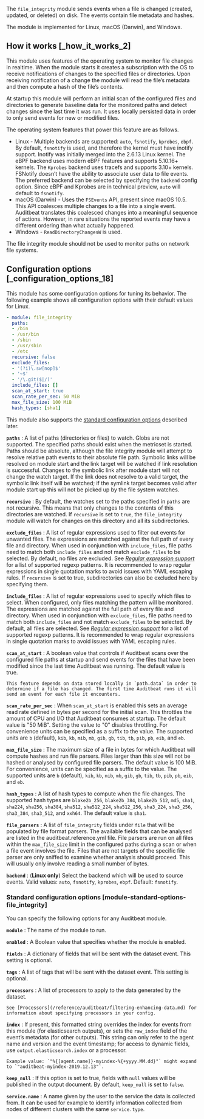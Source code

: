 The `file_integrity` module sends events when a file is changed (created, updated, or deleted) on disk. The events contain file metadata and hashes.

The module is implemented for Linux, macOS (Darwin), and Windows.


## How it works [_how_it_works_2]

This module uses features of the operating system to monitor file changes in realtime. When the module starts it creates a subscription with the OS to receive notifications of changes to the specified files or directories. Upon receiving notification of a change the module will read the file’s metadata and then compute a hash of the file’s contents.

At startup this module will perform an initial scan of the configured files and directories to generate baseline data for the monitored paths and detect changes since the last time it was run. It uses locally persisted data in order to only send events for new or modified files.

The operating system features that power this feature are as follows.

* Linux - Multiple backends are supported: `auto`, `fsnotify`, `kprobes`, `ebpf`. By default, `fsnotify` is used, and therefore the kernel must have inotify support. Inotify was initially merged into the 2.6.13 Linux kernel. The eBPF backend uses modern eBPF features and supports 5.10.16+ kernels. The `Kprobes` backend uses tracefs and supports 3.10+ kernels. FSNotify doesn’t have the ability to associate user data to file events. The preferred backend can be selected by specifying the `backend` config option. Since eBPF and Kprobes are in technical preview, `auto` will default to `fsnotify`.
* macOS (Darwin) - Uses the `FSEvents` API, present since macOS 10.5. This API coalesces multiple changes to a file into a single event. Auditbeat translates this coalesced changes into a meaningful sequence of actions. However, in rare situations the reported events may have a different ordering than what actually happened.
* Windows - `ReadDirectoryChangesW` is used.

The file integrity module should not be used to monitor paths on network file systems.


## Configuration options [_configuration_options_18]

This module has some configuration options for tuning its behavior. The following example shows all configuration options with their default values for Linux.

```yaml
- module: file_integrity
  paths:
  - /bin
  - /usr/bin
  - /sbin
  - /usr/sbin
  - /etc
  recursive: false
  exclude_files:
  - '(?i)\.sw[nop]$'
  - '~$'
  - '/\.git($|/)'
  include_files: []
  scan_at_start: true
  scan_rate_per_sec: 50 MiB
  max_file_size: 100 MiB
  hash_types: [sha1]
```

This module also supports the [standard configuration options](#module-standard-options-file_integrity) described later.

**`paths`**
:   A list of paths (directories or files) to watch. Globs are not supported. The specified paths should exist when the metricset is started. Paths should be absolute, although the file integrity module will attempt to resolve relative path events to their absolute file path. Symbolic links will be resolved on module start and the link target will be watched if link resolution is successful. Changes to the symbolic link after module start will not change the watch target. If the link does not resolve to a valid target, the symbolic link itself will be watched; if the symlink target becomes valid after module start up this will not be picked up by the file system watches.

**`recursive`**
:   By default, the watches set to the paths specified in `paths` are not recursive. This means that only changes to the contents of this directories are watched. If `recursive` is set to `true`, the `file_integrity` module will watch for changes on this directory and all its subdirectories.

**`exclude_files`**
:   A list of regular expressions used to filter out events for unwanted files. The expressions are matched against the full path of every file and directory. When used in conjunction with `include_files`, file paths need to match both `include_files` and not match `exclude_files` to be selected. By default, no files are excluded. See [*Regular expression support*](/reference/auditbeat/regexp-support.md) for a list of supported regexp patterns. It is recommended to wrap regular expressions in single quotation marks to avoid issues with YAML escaping rules. If `recursive` is set to true, subdirectories can also be excluded here by specifying them.

**`include_files`**
:   A list of regular expressions used to specify which files to select. When configured, only files matching the pattern will be monitored. The expressions are matched against the full path of every file and directory. When used in conjunction with `exclude_files`, file paths need to match both `include_files` and not match `exclude_files` to be selected. By default, all files are selected. See [*Regular expression support*](/reference/auditbeat/regexp-support.md) for a list of supported regexp patterns. It is recommended to wrap regular expressions in single quotation marks to avoid issues with YAML escaping rules.

**`scan_at_start`**
:   A boolean value that controls if Auditbeat scans over the configured file paths at startup and send events for the files that have been modified since the last time Auditbeat was running. The default value is true.

    This feature depends on data stored locally in `path.data` in order to determine if a file has changed. The first time Auditbeat runs it will send an event for each file it encounters.


**`scan_rate_per_sec`**
:   When `scan_at_start` is enabled this sets an average read rate defined in bytes per second for the initial scan. This throttles the amount of CPU and I/O that Auditbeat consumes at startup. The default value is "50 MiB". Setting the value to "0" disables throttling. For convenience units can be specified as a suffix to the value. The supported units are `b` (default), `kib`, `kb`, `mib`, `mb`, `gib`, `gb`, `tib`, `tb`, `pib`, `pb`, `eib`, and `eb`.

**`max_file_size`**
:   The maximum size of a file in bytes for which Auditbeat will compute hashes and run file parsers. Files larger than this size will not be hashed or analysed by configured file parsers. The default value is 100 MiB. For convenience, units can be specified as a suffix to the value. The supported units are `b` (default), `kib`, `kb`, `mib`, `mb`, `gib`, `gb`, `tib`, `tb`, `pib`, `pb`, `eib`, and `eb`.

**`hash_types`**
:   A list of hash types to compute when the file changes. The supported hash types are `blake2b_256`, `blake2b_384`, `blake2b_512`, `md5`, `sha1`, `sha224`, `sha256`, `sha384`, `sha512`, `sha512_224`, `sha512_256`, `sha3_224`, `sha3_256`, `sha3_384`, `sha3_512`, and `xxh64`. The default value is `sha1`.

**`file_parsers`**
:   A list of `file_integrity` fields under `file` that will be populated by file format parsers. The available fields that can be analysed are listed in the auditbeat.reference.yml file. File parsers are run on all files within the `max_file_size` limit in the configured paths during a scan or when a file event involves the file. Files that are not targets of the specific file parser are only sniffed to examine whether analysis should proceed. This will usually only involve reading a small number of bytes.

**`backend`**
:   (**Linux only**) Select the backend which will be used to source events. Valid values: `auto`, `fsnotify`, `kprobes`, `ebpf`. Default: `fsnotify`.


### Standard configuration options [module-standard-options-file_integrity]

You can specify the following options for any Auditbeat module.

**`module`**
:   The name of the module to run.

**`enabled`**
:   A Boolean value that specifies whether the module is enabled.

**`fields`**
:   A dictionary of fields that will be sent with the dataset event. This setting is optional.

**`tags`**
:   A list of tags that will be sent with the dataset event. This setting is optional.

**`processors`**
:   A list of processors to apply to the data generated by the dataset.

    See [Processors](/reference/auditbeat/filtering-enhancing-data.md) for information about specifying processors in your config.


**`index`**
:   If present, this formatted string overrides the index for events from this module (for elasticsearch outputs), or sets the `raw_index` field of the event’s metadata (for other outputs). This string can only refer to the agent name and version and the event timestamp; for access to dynamic fields, use `output.elasticsearch.index` or a processor.

    Example value: `"%{[agent.name]}-myindex-%{+yyyy.MM.dd}"` might expand to `"auditbeat-myindex-2019.12.13"`.


**`keep_null`**
:   If this option is set to true, fields with `null` values will be published in the output document. By default, `keep_null` is set to `false`.

**`service.name`**
:   A name given by the user to the service the data is collected from. It can be used for example to identify information collected from nodes of different clusters with the same `service.type`.
